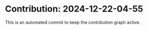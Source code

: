 # Contribution: 2024-12-22-04-55
This is an automated commit to keep the contribution graph active.
